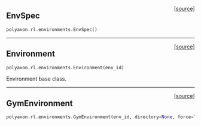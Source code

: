 <span style="float:right;">[[source]](https://github.com/polyaxon/polyaxon/blob/master/polyaxon/rl/environments.py#L17)</span>
## EnvSpec

```python
polyaxon.rl.environments.EnvSpec()
```


----

<span style="float:right;">[[source]](https://github.com/polyaxon/polyaxon/blob/master/polyaxon/rl/environments.py#L25)</span>
## Environment

```python
polyaxon.rl.environments.Environment(env_id)
```

Environment base class.

----

<span style="float:right;">[[source]](https://github.com/polyaxon/polyaxon/blob/master/polyaxon/rl/environments.py#L64)</span>
## GymEnvironment

```python
polyaxon.rl.environments.GymEnvironment(env_id, directory=None, force=True, monitor_video=0)
```
